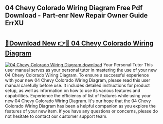 ## 04 Chevy Colorado Wiring Diagram Free Pdf Download - Part-enr New Repair Owner Guide ErrXU

# <h2><a href="http://dfk7vt.blite.top/?on=04+Chevy+Colorado+Wiring+Diagram">🔗Download New 👉🔴 04 Chevy Colorado Wiring Diagram</a></h2>

[![04 Chevy Colorado Wiring Diagram download](https://i.imgur.com/lujVjoI.png)](http://dfk7vt.blite.top/?on=04+Chevy+Colorado+Wiring+Diagram)
Your Personal Tutor This user manual serves as your personal tutor in mastering the use of your new 04 Chevy Colorado Wiring Diagram. To ensure a successful experience with your new 04 Chevy Colorado Wiring Diagram, please read this user manual carefully before use. It includes detailed instructions for product setup, as well as information on how to use its various features and capabilities. Experience the efficiency of list of features while using your new 04 Chevy Colorado Wiring Diagram. It's our hope that the 04 Chevy Colorado Wiring Diagram has been a helpful companion as you explore the features of your new item. If you have any questions or concerns, please do not hesitate to contact our customer support team.
